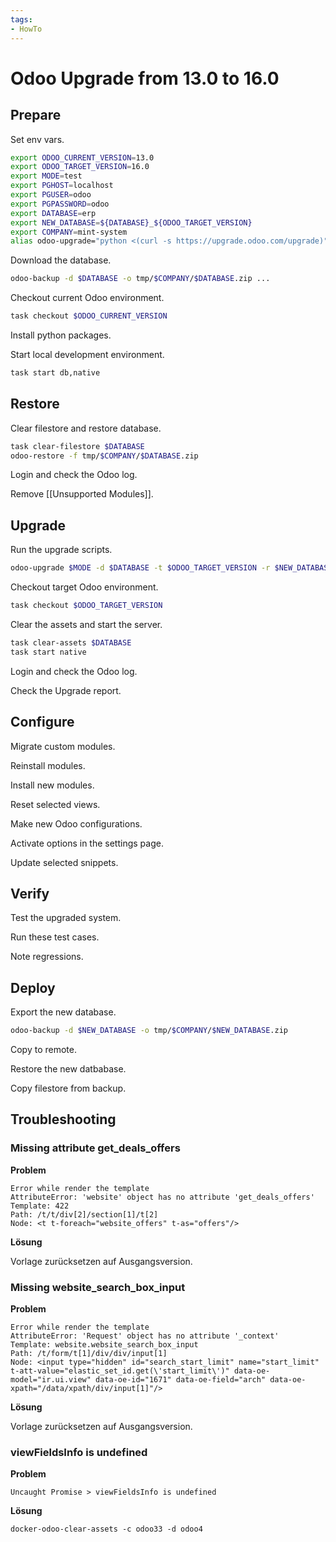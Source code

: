 ```yaml
---
tags:
- HowTo
---
```

# Odoo Upgrade from 13.0 to 16.0

## Prepare

Set env vars.

```bash
export ODOO_CURRENT_VERSION=13.0
export ODOO_TARGET_VERSION=16.0
export MODE=test
export PGHOST=localhost
export PGUSER=odoo
export PGPASSWORD=odoo
export DATABASE=erp
export NEW_DATABASE=${DATABASE}_${ODOO_TARGET_VERSION}
export COMPANY=mint-system
alias odoo-upgrade="python <(curl -s https://upgrade.odoo.com/upgrade)"
```

Download the database.

```bash
odoo-backup -d $DATABASE -o tmp/$COMPANY/$DATABASE.zip ...
```

Checkout current Odoo environment.

```bash
task checkout $ODOO_CURRENT_VERSION
```

Install python packages.

Start local development environment.

```bash
task start db,native
```

## Restore

Clear filestore and restore database.

```bash
task clear-filestore $DATABASE
odoo-restore -f tmp/$COMPANY/$DATABASE.zip
```

Login and check the Odoo log.

Remove [[Unsupported Modules]].

## Upgrade

Run the upgrade scripts.

```bash
odoo-upgrade $MODE -d $DATABASE -t $ODOO_TARGET_VERSION -r $NEW_DATABASE
```

Checkout target Odoo environment.

```bash
task checkout $ODOO_TARGET_VERSION
```

Clear the assets and start the server.

```bash
task clear-assets $DATABASE
task start native
```

Login and check the Odoo log.

Check the Upgrade report.

## Configure

Migrate custom modules.

Reinstall modules.

Install new modules.

Reset selected views.

Make new Odoo configurations.

Activate options in the settings page.

Update selected snippets.

## Verify

Test the upgraded system.

Run these test cases.

Note regressions.

## Deploy

Export the new database.

```bash
odoo-backup -d $NEW_DATABASE -o tmp/$COMPANY/$NEW_DATABASE.zip
```

Copy to remote.

Restore the new datbabase.

Copy filestore from backup.

## Troubleshooting

### Missing attribute get_deals_offers

**Problem**

```
Error while render the template
AttributeError: 'website' object has no attribute 'get_deals_offers'
Template: 422
Path: /t/t/div[2]/section[1]/t[2]
Node: <t t-foreach="website_offers" t-as="offers"/>
```

**Lösung**

Vorlage zurücksetzen auf Ausgangsversion.

### Missing website_search_box_input

**Problem**

```
Error while render the template
AttributeError: 'Request' object has no attribute '_context'
Template: website.website_search_box_input
Path: /t/form/t[1]/div/div/input[1]
Node: <input type="hidden" id="search_start_limit" name="start_limit" t-att-value="elastic_set_id.get(\'start_limit\')" data-oe-model="ir.ui.view" data-oe-id="1671" data-oe-field="arch" data-oe-xpath="/data/xpath/div/input[1]"/>
```

**Lösung**

Vorlage zurücksetzen auf Ausgangsversion.

### viewFieldsInfo is undefined

**Problem**

```
Uncaught Promise > viewFieldsInfo is undefined
```

**Lösung**

```
docker-odoo-clear-assets -c odoo33 -d odoo4
```